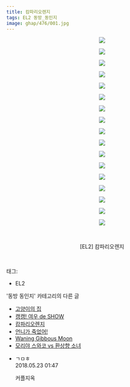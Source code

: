 ```yaml
---
title: 캄파리오렌지
tags: EL2 동방_동인지
image: ghap/476/001.jpg
---
```

<div class="article">
<p style="text-align: center; clear: none; float: none;"><img src="{{ site.nasurl }}/ghap/476/001.jpg"/></p>
<p style="text-align: center; clear: none; float: none;"><img src="{{ site.nasurl }}/ghap/476/002.jpg"/></p>
<p style="text-align: center; clear: none; float: none;"><img src="{{ site.nasurl }}/ghap/476/003.jpg"/></p>
<p style="text-align: center; clear: none; float: none;"><img src="{{ site.nasurl }}/ghap/476/004.jpg"/></p>
<p style="text-align: center; clear: none; float: none;"><img src="{{ site.nasurl }}/ghap/476/005.jpg"/></p>
<p style="text-align: center; clear: none; float: none;"><img src="{{ site.nasurl }}/ghap/476/006.jpg"/></p>
<p style="text-align: center; clear: none; float: none;"><img src="{{ site.nasurl }}/ghap/476/007.jpg"/></p>
<p style="text-align: center; clear: none; float: none;"><img src="{{ site.nasurl }}/ghap/476/008.jpg"/></p>
<p style="text-align: center; clear: none; float: none;"><img src="{{ site.nasurl }}/ghap/476/009.jpg"/></p>
<p style="text-align: center; clear: none; float: none;"><img src="{{ site.nasurl }}/ghap/476/010.jpg"/></p>
<p style="text-align: center; clear: none; float: none;"><img src="{{ site.nasurl }}/ghap/476/011.jpg"/></p>
<p style="text-align: center; clear: none; float: none;"><img src="{{ site.nasurl }}/ghap/476/012.jpg"/></p>
<p style="text-align: center; clear: none; float: none;"><img src="{{ site.nasurl }}/ghap/476/013.jpg"/></p>
<p style="text-align: center; clear: none; float: none;"><img src="{{ site.nasurl }}/ghap/476/014.jpg"/></p>
<p style="text-align: center; clear: none; float: none;"><img src="{{ site.nasurl }}/ghap/476/015.jpg"/></p>
<p style="text-align: center; clear: none; float: none;"><img src="{{ site.nasurl }}/ghap/476/016.jpg"/></p>
<p style="text-align: center; clear: none; float: none;"><img src="{{ site.nasurl }}/ghap/476/017.jpg"/></p>
<p style="text-align: center; clear: none; float: none;"><br/></p>
<p style="text-align: center; clear: none; float: none;">[EL2] 캄파리오렌지</p>
<p><br/></p>
</div><div class="tagTrail">
<p>태그: </p>
<ul>
<li>EL2</li>
</ul>
</div><div class="another">
<p>'동방 동인지' 카테고리의 다른 글</p>
<ul>
<li><a href="/2016-06-21-ghap_478">고양이의 집</a></li>
<li><a href="/2016-06-21-ghap_477">캥캥! 여우 de SHOW</a></li>
<li><a href="/2016-06-21-ghap_476">캄파리오렌지</a></li>
<li><a href="/2016-06-21-ghap_475">언니가 죽었어!</a></li>
<li><a href="/2016-06-21-ghap_474">Waning Gibbous Moon</a></li>
<li><a href="/2016-06-21-ghap_471">모리야 스와코 vs 환상향 소녀</a></li>
</ul>
</div><div class="cb_module cb_fluid">
<div class="cb_wrt cb_profile">
<div class="comment">
<ul>
<li class="cb_thumb_off" id="comment15260276">
<div class="cb_comment_area">
<div class="cb_info_area">
<div class="cb_section">
<span class="cb_nick_name">ㄱㅁㅎ</span>
</div>
<div class="cb_section">
<span class="cb_date">2018.05.23 01:47 </span>
</div>
</div>
<div class="cb_dsc_comment">
<p class="cb_dsc">
											커플지옥
										</p>
</div>
</div></li>
</ul>
</div>
</div><!-- commentList close -->
</div>